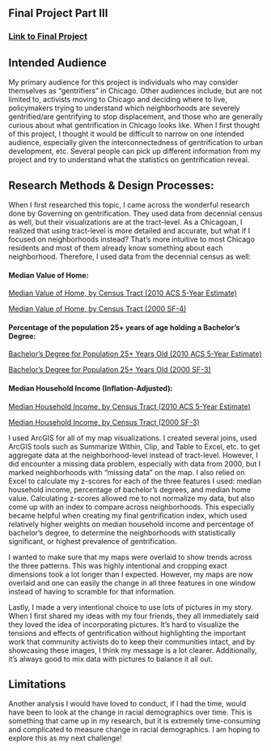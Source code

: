 ## Final Project Part III

### [Link to Final Project](https://carnegiemellon.shorthandstories.com/---chicago-s-fastly-gentrifying-neighborhoods---/index.html)

## Intended Audience
My primary audience for this project is individuals who may consider themselves as “gentrifiers” in Chicago. Other audiences include, but are not limited to, activists moving to Chicago and deciding where to live, policymakers trying to understand which neighborhoods are severely gentrified/are gentrifying to stop displacement, and those who are generally curious about what gentrification in Chicago looks like. When I first thought of this project, I thought it would be difficult to narrow on one intended audience, especially given the interconnectedness of gentrification to urban development, etc.  Several people can pick up different information from my project and try to understand what the statistics on gentrification reveal. 

## Research Methods & Design Processes:
When I first researched this topic, I came across the wonderful research done by Governing on gentrification. They used data from decennial census as well, but their visualizations are at the tract-level. As a Chicagoan, I realized that using tract-level is more detailed and accurate, but what if I focused on neighborhoods instead? That’s more intuitive to most Chicago residents and most of them already know something about each neighborhood. Therefore, I used data from the decennial census as well:

#### Median Value of Home:
[Median Value of Home, by Census Tract (2010 ACS 5-Year Estimate)](https://factfinder.census.gov/faces/tableservices/jsf/pages/productview.xhtml?pid=ACS_10_SF4_B25077&prodType=table)

[Median Value of Home, by Census Tract (2000 SF-4)](https://factfinder.census.gov/faces/tableservices/jsf/pages/productview.xhtml?pid=DEC_00_SF4_HCT066&prodType=table)

#### Percentage of the population 25+ years of age holding a Bachelor’s Degree:
[Bachelor’s Degree for Population 25+ Years Old (2010 ACS 5-Year Estimate)](https://factfinder.census.gov/faces/tableservices/jsf/pages/productview.xhtml?pid=ACS_10_5YR_S1501&prodType=table)

[Bachelor’s Degree for Population 25+ Years Old (2000 SF-3)](https://factfinder.census.gov/faces/tableservices/jsf/pages/productview.xhtml?pid=DEC_00_SF3_QTP20&prodType=table)

#### Median Household Income (Inflation-Adjusted):
[Median Household Income, by Census Tract (2010 ACS 5-Year Estimate)](https://factfinder.census.gov/faces/tableservices/jsf/pages/productview.xhtml?pid=ACS_10_5YR_B19013&prodType=table)

[Median Household Income, by Census Tract (2000 SF-3)](https://factfinder.census.gov/faces/tableservices/jsf/pages/productview.xhtml?pid=DEC_00_SF3_P053&prodType=table)

I used ArcGIS for all of my map visualizations. I created several joins, used ArcGIS tools such as Summarize Within, Clip, and Table to Excel, etc. to get aggregate data at the neighborhood-level instead of tract-level. However, I did encounter a missing data problem, especially with data from 2000, but I marked neighborhoods with “missing data” on the map. I also relied on Excel to calculate my z-scores for each of the three features I used: median household income, percentage of bachelor’s degrees, and median home value. Calculating z-scores allowed me to not normalize my data, but also come up with an index to compare across neighborhoods. This especially became helpful when creating my final gentrification index, which used relatively higher weights on median household income and percentage of bachelor’s degree, to determine the neighborhoods with statistically significant, or highest prevalence of gentrification. 

I wanted to make sure that my maps were overlaid to show trends across the three patterns. This was highly intentional and cropping exact dimensions took a lot longer than I expected. However, my maps are now overlaid and one can easily the change in all three features in one window instead of having to scramble for that information.

Lastly, I made a very intentional choice to use lots of pictures in my story. When I first shared my ideas with my four friends, they all immediately said they loved the idea of incorporating pictures. It’s hard to visualize the tensions and effects of gentrification without highlighting the important work that community activists do to keep their communities intact, and by showcasing these images, I think my message is a lot clearer. Additionally, it’s always good to mix data with pictures to balance it all out.

## Limitations
Another analysis I would have loved to conduct, if I had the time, would have been to look at the change in racial demographics over time. This is something that came up in my research, but it is extremely time-consuming and complicated to measure change in racial demographics. I am hoping to explore this as my next challenge! 
